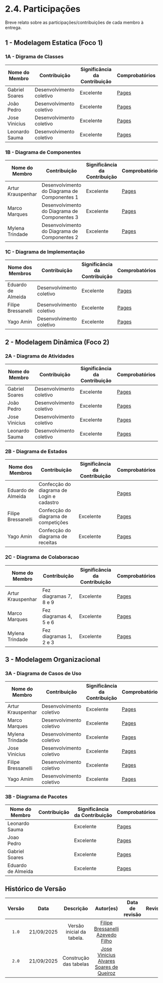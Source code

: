 # 2.4. Participações

Breve relato sobre as participações/contribuições de cada membro à entrega.

## 1 - Modelagem Estatica  (Foco 1)

<!-- EXEMPLO:
| Fulano  |  1. Participação nas Etapas da Design Sprint elaborando artefatos | Boa | Registro nos Versionamentos do Documento de Design Sprint, conforme (link) -->


### 1A - Digrama de Classes
| Nome do Membro      | Contribuição                                                                             | Significância da Contribuição | Comprobatórios        |
| ------------------- | ---------------------------------------------------------------------------------------- | ----------------------------- | --------------------- |
| Gabriel Soares      | Desenvolvimento coletivo                     | Excelente                     |  [Pages](https://unbarqdsw2025-2-turma01.github.io/2025.2-T01-G6-QueroBemEstar_Entrega_02/#/./Modelagem/ModelagemEstatica/2.1.1.DiagramaClasses)                     |
| João Pedro          | Desenvolvimento coletivo                      | Excelente                     |  [Pages](https://unbarqdsw2025-2-turma01.github.io/2025.2-T01-G6-QueroBemEstar_Entrega_02/#/./Modelagem/ModelagemEstatica/2.1.1.DiagramaClasses)                     |
| Jose Vinicius       | Desenvolvimento coletivo                       | Excelente                     |  [Pages](https://unbarqdsw2025-2-turma01.github.io/2025.2-T01-G6-QueroBemEstar_Entrega_02/#/./Modelagem/ModelagemEstatica/2.1.1.DiagramaClasses)                     |
| Leonardo Sauma   | Desenvolvimento coletivo                      | Excelente                     |  [Pages](https://unbarqdsw2025-2-turma01.github.io/2025.2-T01-G6-QueroBemEstar_Entrega_02/#/./Modelagem/ModelagemEstatica/2.1.1.DiagramaClasses)                     |


### 1B - Diagrama de Componentes

| Nome do Membro      | Contribuição                                           | Significância da Contribuição | Comprobatórios |
| ------------------- | ------------------------------------------------------ | ----------------------------- | -------------- |
| Artur Krauspenhar   | Desenvolvimento do Diagrama de Componentes 1                   | Excelente                     |  [Pages](https://unbarqdsw2025-2-turma01.github.io/2025.2-T01-G6-QueroBemEstar_Entrega_02/#/./Modelagem/ModelagemEstatica/2.1.2.DiagramaDeComponentes)              |
| Marco Marques       | Desenvolvimento do Diagrama de Componentes 3               | Excelente                     |  [Pages](https://unbarqdsw2025-2-turma01.github.io/2025.2-T01-G6-QueroBemEstar_Entrega_02/#/./Modelagem/ModelagemEstatica/2.1.2.DiagramaDeComponentes)              |
| Mylena Trindade     | Desenvolvimento do Diagrama de Componentes 2              | Excelente                     |  [Pages](https://unbarqdsw2025-2-turma01.github.io/2025.2-T01-G6-QueroBemEstar_Entrega_02/#/./Modelagem/ModelagemEstatica/2.1.2.DiagramaDeComponentes)              |



### 1C - Diagrama de Implementação

| Nome dos Membros         | Contribuição                                              | Significância da Contribuição | Comprobatórios           |         
| ------------------------ | --------------------------------------------------------- | ----------------------------- | ------------------------ |
| Eduardo de Almeida       | Desenvolvimento coletivo             | Excelente                     |  [Pages](https://unbarqdsw2025-2-turma01.github.io/2025.2-T01-G6-QueroBemEstar_Entrega_02/#/./Modelagem/ModelagemEstatica/2.1.3.DiagramaDeImplementacao)                        |
| Filipe Bressanelli       | Desenvolvimento coletivo             | Excelente                     |  [Pages](https://unbarqdsw2025-2-turma01.github.io/2025.2-T01-G6-QueroBemEstar_Entrega_02/#/./Modelagem/ModelagemEstatica/2.1.3.DiagramaDeImplementacao)                        |
| Yago Amin                | Desenvolvimento coletivo                         | Excelente                     |  [Pages](https://unbarqdsw2025-2-turma01.github.io/2025.2-T01-G6-QueroBemEstar_Entrega_02/#/./Modelagem/ModelagemEstatica/2.1.3.DiagramaDeImplementacao)                        |


## 2 - Modelagem Dinâmica  (Foco 2)

### 2A - Diagrama de Atividades

| Nome do Membro      | Contribuição                                                                             | Significância da Contribuição | Comprobatórios        |
| ------------------- | ---------------------------------------------------------------------------------------- | ----------------------------- | --------------------- |
| Gabriel Soares      | Desenvolvimento coletivo                       | Excelente                     |  [Pages](https://unbarqdsw2025-2-turma01.github.io/2025.2-T01-G6-QueroBemEstar_Entrega_02/#/./Modelagem/ModelagemDinamica/2.2.1.DiagramaDeAtividades)                     |
| João Pedro          | Desenvolvimento coletivo                       | Excelente                     |  [Pages](https://unbarqdsw2025-2-turma01.github.io/2025.2-T01-G6-QueroBemEstar_Entrega_02/#/./Modelagem/ModelagemDinamica/2.2.1.DiagramaDeAtividades)                     |
| Jose Vinicius       | Desenvolvimento coletivo                        | Excelente                     |  [Pages](https://unbarqdsw2025-2-turma01.github.io/2025.2-T01-G6-QueroBemEstar_Entrega_02/#/./Modelagem/ModelagemDinamica/2.2.1.DiagramaDeAtividades)                     |
| Leonardo Sauma   | Desenvolvimento coletivo                        | Excelente                     |  [Pages](https://unbarqdsw2025-2-turma01.github.io/2025.2-T01-G6-QueroBemEstar_Entrega_02/#/./Modelagem/ModelagemDinamica/2.2.1.DiagramaDeAtividades)                     |



### 2B -  Diagrama de Estados

| Nome dos Membros         | Contribuição                                              | Significância da Contribuição | Comprobatórios           |         
| ------------------------ | --------------------------------------------------------- | ----------------------------- | ------------------------ |
| Eduardo de Almeida       |     Confecção do diagrama de Login e cadastro        |                     |  [Pages](https://unbarqdsw2025-2-turma01.github.io/2025.2-T01-G6-QueroBemEstar_Entrega_02/#/./Modelagem/ModelagemDinamica/2.2.2.DiagramaDeEstados)                        |
| Filipe Bressanelli       |      Confecção do diagrama de competições      | Excelente                     |  [Pages](https://unbarqdsw2025-2-turma01.github.io/2025.2-T01-G6-QueroBemEstar_Entrega_02/#/./Modelagem/ModelagemDinamica/2.2.2.DiagramaDeEstados)                        |
| Yago Amin                |      Confecção do diagrama de receitas                  | Excelente                     |  [Pages](https://unbarqdsw2025-2-turma01.github.io/2025.2-T01-G6-QueroBemEstar_Entrega_02/#/./Modelagem/ModelagemDinamica/2.2.2.DiagramaDeEstados)                        |



### 2C - Diagrama de Colaboracao

| Nome do Membro      | Contribuição                                           | Significância da Contribuição | Comprobatórios |
| ------------------- | ------------------------------------------------------ | ----------------------------- | -------------- |
| Artur Krauspenhar   |     Fez diagramas 7, 8 e 9                | Excelente                     |  [Pages](https://unbarqdsw2025-2-turma01.github.io/2025.2-T01-G6-QueroBemEstar_Entrega_02/#/./Modelagem/ModelagemDinamica/2.2.3.DiagramaDeColaboracao)              |
| Marco Marques       |   Fez diagramas 4, 5 e 6            | Excelente                     |  [Pages](https://unbarqdsw2025-2-turma01.github.io/2025.2-T01-G6-QueroBemEstar_Entrega_02/#/./Modelagem/ModelagemDinamica/2.2.3.DiagramaDeColaboracao)              |
| Mylena Trindade     |   Fez diagramas 1, 2 e 3           | Excelente                     |  [Pages](https://unbarqdsw2025-2-turma01.github.io/2025.2-T01-G6-QueroBemEstar_Entrega_02/#/./Modelagem/ModelagemDinamica/2.2.3.DiagramaDeColaboracao)              |



## 3 - Modelagem Organizacional

### 3A - Diagrama de Casos de Uso

| Nome do Membro      | Contribuição                                           | Significância da Contribuição | Comprobatórios |
| ------------------- | ------------------------------------------------------ | ----------------------------- | -------------- |
| Artur Krauspenhar   | Desenvolvimento coletivo                     | Excelente                     |  [Pages](https://unbarqdsw2025-2-turma01.github.io/2025.2-T01-G6-QueroBemEstar_Entrega_02/#/./Modelagem/ModelagemOrganizacional/2.3.1.DiagramaDeCasosDeUso)              |
| Marco Marques       | Desenvolvimento coletivo               | Excelente                     |  [Pages](https://unbarqdsw2025-2-turma01.github.io/2025.2-T01-G6-QueroBemEstar_Entrega_02/#/./Modelagem/ModelagemOrganizacional/2.3.1.DiagramaDeCasosDeUso)              |
| Mylena Trindade     | Desenvolvimento coletivo              | Excelente                     |  [Pages](https://unbarqdsw2025-2-turma01.github.io/2025.2-T01-G6-QueroBemEstar_Entrega_02/#/./Modelagem/ModelagemOrganizacional/2.3.1.DiagramaDeCasosDeUso)              |
| Jose Vinicius     | Desenvolvimento coletivo              | Excelente                     |  [Pages](https://unbarqdsw2025-2-turma01.github.io/2025.2-T01-G6-QueroBemEstar_Entrega_02/#/./Modelagem/ModelagemOrganizacional/2.3.1.DiagramaDeCasosDeUso)              |
| Filipe Bressanelli     | Desenvolvimento coletivo               | Excelente                     |  [Pages](https://unbarqdsw2025-2-turma01.github.io/2025.2-T01-G6-QueroBemEstar_Entrega_02/#/./Modelagem/ModelagemOrganizacional/2.3.1.DiagramaDeCasosDeUso)              |
| Yago  Amim  | Desenvolvimento coletivo               | Excelente                     |  [Pages](https://unbarqdsw2025-2-turma01.github.io/2025.2-T01-G6-QueroBemEstar_Entrega_02/#/./Modelagem/ModelagemOrganizacional/2.3.1.DiagramaDeCasosDeUso)              |


### 3B - Diagrama de Pacotes 

| Nome do Membro      | Contribuição                                           | Significância da Contribuição | Comprobatórios |
| ------------------- | ------------------------------------------------------ | ----------------------------- | -------------- |
| Leonardo Sauma   |                      | Excelente                     |  [Pages](https://unbarqdsw2025-2-turma01.github.io/2025.2-T01-G6-QueroBemEstar_Entrega_02/#/./Modelagem/ModelagemOrganizacional/2.3.2.DiagramaDePacotes.md)              |
| Joao Pedro      |               | Excelente                     |  [Pages](https://unbarqdsw2025-2-turma01.github.io/2025.2-T01-G6-QueroBemEstar_Entrega_02/#/./Modelagem/ModelagemOrganizacional/2.3.2.DiagramaDePacotes.md)              |
| Gabriel Soares    |              | Excelente                     |  [Pages](https://unbarqdsw2025-2-turma01.github.io/2025.2-T01-G6-QueroBemEstar_Entrega_02/#/./Modelagem/ModelagemOrganizacional/2.3.2.DiagramaDePacotes.md)              |
| Eduardo de Almeida     |             | Excelente                     |  [Pages](https://unbarqdsw2025-2-turma01.github.io/2025.2-T01-G6-QueroBemEstar_Entrega_02/#/./Modelagem/ModelagemOrganizacional/2.3.2.DiagramaDePacotes.md)              |


## Histórico de Versão


| Versão |    Data    |                    Descrição                     |     Autor(es)     | Data de revisão | Revisor(es)      |
| :----: | :--------: | :----------------------------------------------: | :---------------: | :-------------: | :--------------: |
| `1.0`  | 21/09/2025 |           Versão inicial da tabela.            |      [Filipe Bressanelli Azevedo Filho](https://github.com/fbressa)       |       |   
| `2.0`  | 21/09/2025 |           Construção das tabelas           |      [Jose Vinicius Alvares Soares de Queiroz](https://github.com/JoseViniciusQueiroz)       |        
